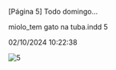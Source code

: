 [Página 5]
Todo domingo…

miolo_tem gato na tuba.indd 5

02/10/2024 10:22:38

![5](./img/page_5-01.jpg)
